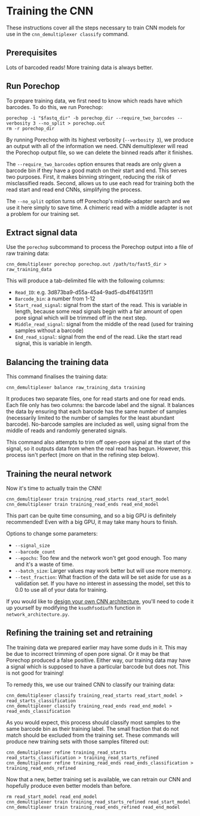 # Training the CNN

These instructions cover all the steps necessary to train CNN models for use in the `cnn_demultiplexer classify` command.


## Prerequisites

Lots of barcoded reads! More training data is always better.


## Run Porechop

To prepare training data, we first need to know which reads have which barcodes. To do this, we run Porechop:
```
porechop -i "$fastq_dir" -b porechop_dir --require_two_barcodes --verbosity 3 --no_split > porechop.out
rm -r porechop_dir
```

By running Porechop with its highest verbosity (`--verbosity 3`), we produce an output with all of the information we need. CNN demultiplexer will read the Porechop output file, so we can delete the binned reads after it finishes.

The `--require_two_barcodes` option ensures that reads are only given a barcode bin if they have a good match on their start and end. This serves two purposes. First, it makes binning stringent, reducing the risk of misclassified reads. Second, allows us to use each read for training both the read start and read end CNNs, simplifying the process.

The `--no_split` option turns off Porechop's middle-adapter search and we use it here simply to save time. A chimeric read with a middle adapter is not a problem for our training set.



## Extract signal data

Use the `porechop` subcommand to process the Porechop output into a file of raw training data:
```
cnn_demultiplexer porechop porechop.out /path/to/fast5_dir > raw_training_data
```

This will produce a tab-delimited file with the following columns:
* `Read_ID`: e.g. 3d873ba9-d55a-45a4-9ad5-db4f64135f11
* `Barcode_bin`: a number from 1-12
* `Start_read_signal`: signal from the start of the read. This is variable in length, because some read signals begin with a fair amount of open pore signal which will be trimmed off in the next step.
* `Middle_read_signal`: signal from the middle of the read (used for training samples without a barcode)
* `End_read_signal`: signal from the end of the read. Like the start read signal, this is variable in length.



## Balancing the training data

This command finalises the training data:
```
cnn_demultiplexer balance raw_training_data training
```

It produces two separate files, one for read starts and one for read ends. Each file only has two columns: the barcode label and the signal. It balances the data by ensuring that each barcode has the same number of samples (necessarily limited to the number of samples for the least abundant barcode). No-barcode samples are included as well, using signal from the middle of reads and randomly generated signals.

This command also attempts to trim off open-pore signal at the start of the signal, so it outputs data from when the real read has begun. However, this process isn't perfect (more on that in the refining step below).



## Training the neural network

Now it's time to actually train the CNN!

```
cnn_demultiplexer train training_read_starts read_start_model
cnn_demultiplexer train training_read_ends read_end_model
```

This part can be quite time consuming, and so a big GPU is definitely recommended! Even with a big GPU, it may take many hours to finish.

Options to change some parameters:

* `--signal_size`
* `--barcode_count`
* `--epochs`: Too few and the network won't get good enough. Too many and it's a waste of time.
* `--batch_size`: Larger values may work better but will use more memory.
* `--test_fraction`: What fraction of the data will be set aside for use as a validation set. If you have no interest in assessing the model, set this to 0.0 to use all of your data for training.

If you would like to [design your own CNN architecture](https://keras.io/getting-started/functional-api-guide/), you'll need to code it up yourself by modifying the `ksudhfsodiufh` function in `network_architecture.py`.



## Refining the training set and retraining

The training data we prepared earlier may have some duds in it. This may be due to incorrect trimming of open pore signal. Or it may be that Porechop produced a false positive. Either way, our training data may have a signal which is supposed to have a particular barcode but does not. This is not good for training!

To remedy this, we use our trained CNN to classify our training data:

```
cnn_demultiplexer classify training_read_starts read_start_model > read_starts_classification
cnn_demultiplexer classify training_read_ends read_end_model > read_ends_classification
```

As you would expect, this process should classify most samples to the same barcode bin as their training label. The small fraction that do not match should be excluded from the training set. These commands will produce new training sets with those samples filtered out:

```
cnn_demultiplexer refine training_read_starts read_starts_classification > training_read_starts_refined
cnn_demultiplexer refine training_read_ends read_ends_classification > training_read_ends_refined
```

Now that a new, better training set is available, we can retrain our CNN and hopefully produce even better models than before.

```
rm read_start_model read_end_model
cnn_demultiplexer train training_read_starts_refined read_start_model
cnn_demultiplexer train training_read_ends_refined read_end_model
```
